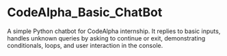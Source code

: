 # CodeAlpha_Basic_ChatBot
A simple Python chatbot for CodeAlpha internship. It replies to basic inputs, handles unknown queries by asking to continue or exit, demonstrating conditionals, loops, and user interaction in the console.
